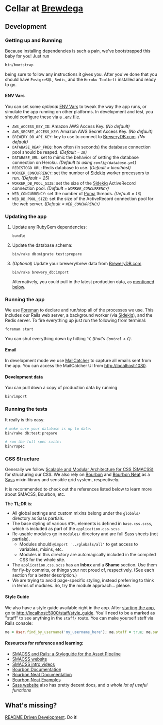 # Cellar at [Brewdega](http://brewdega.com)

## Development

### Getting up and Running

Because installing dependencies is such a pain, we've bootstrapped this baby
for you! Just run

```bash
bin/bootstrap
```

being sure to follow any instructions it gives you. After you've done that you
should have `PostgreSQL`, `Redis`, and the `Heroku Toolbelt` installed and
ready to go.

#### ENV Vars

You can set some _optional_ [ENV Vars][env-vars] to tweak the way the app runs,
or simulate the app running on other platforms. In development and test, you
should configure these via a [`.env` file][dotenv].

  - `AWS_ACCESS_KEY_ID`: Amazon AWS Access Key. _(No default)_
  - `AWS_SECRET_ACCESS_KEY`: Amazon AWS Secret Access Key. _(No default)_
  - `BREWERY_DB_API_KEY`: key to use to connect to [BreweryDB.com][brewerydb].
    _(No default)_
  - `DATABASE_REAP_FREQ`: how often (in seconds) the database connection pool
    should be reaped. _(Default = `10`)_
  - `DATABASE_URL`: set to mimic the behavior of setting the database
    connection on Heroku. _(Default to using `config/database.yml`)_
  - `REDISTOGO_URL`: Redis database to use. _(Default = localhost)_
  - `WORKER_CONCURRENCY`: set the number of [Sidekiq][sidekiq] worker
    processors to run.  _(Default = 25)_
  - `WORKER_DB_POOL_SIZE`: set the size of the [Sidekiq][sidekiq] ActiveRecord
    connection pool. _(Default = `WORKER_CONCURRENCY`)_
  - `WEB_CONCURRENCY`: set the number of [Puma][puma] threads. _(Default =
    `16`)_
  - `WEB_DB_POOL_SIZE`: set the size of the ActiveRecord connection pool for
    the web server. _(Default = `WEB_CONCURRENCY`)_

### Updating the app

  1.  Update any RubyGem dependencies:

      ```bash
      bundle
      ```
  1.  Update the database schema:

      ```bash
      bin/rake db:migrate test:prepare
      ```
  1.  _(Optional)_ Update your brewery/brew data from
      [BreweryDB.com][brewerydb]:

      ``` bash
      bin/rake brewery_db:import
      ```

      Alternatively, you could pull in the latest production data, as
      [mentioned below](#development-data).

### Running the app

We use [Foreman][foreman] to declare and run/stop all of the processes we use.
This includes our Rails web server, a background worker (via
[Sidekiq][sidekiq]), and the Redis server. To fire everything up just run the
following from terminal:

```bash
foreman start
```

You can shut everything down by hitting `^C` _(that's `Control` + `C`)_.

#### Email

In development mode we use [MailCatcher][mailcatcher] to capture all emails
sent from the app. You can access the MailCatcher UI from
<http://localhost:1080>.

#### Development data

You can pull down a copy of production data by running

```bash
bin/import
```

### Running the tests

It really is this easy:

```bash
# make sure your database is up to date:
bin/rake db:test:prepare

# run the full spec suite:
bin/rspec
```

### CSS Structure

Generally we follow [Scalable and Modular Architecture for CSS
(SMACSS)][smacss] for structuring our CSS. We also rely on [Bourbon][bourbon]
and [Bourbon Neat][bourbon-neat] as a [Sass][sass] mixin library and sensible
grid system, respectively.

It is recommended to check out the references listed below to learn more about
SMACSS, Bourbon, etc.

The **TL;DR** is:

  * All global settings and custom mixins belong under the
    `globals/` directory as Sass partials.
  * The base styling of various `HTML` elements is defined in `base.css.scss`,
    which is included as part of the `application.css.scss`
  * Re-usable modules go in `modules/` directory and are full Sass sheets (not
    partials).
    * Modules should `@import '../globals/all'` to get access to variables,
      mixins, etc.
    * Modules in this directory are automagically included in the compiled CSS
      for the whole site.
  * The `application.css.scss` has an **Inbox** and a **Shame** section. Use
    them for fly-by commits, or things your not proud of, respectively. (See
    each section for a better description.)
  * We are trying to avoid page-specific styling, instead preferring to think
    in terms of modules. So, try the module approach... please.

#### Style Guide

We also have a style guide available right in the app. After [starting the
app](#running-the-app), go to
[http://localhost:5000/staff/style_guide](http://localhost:5000/staff/style_guide).
You'll need to be a marked as "staff" to see anything in the `staff/` route.
You can make yourself staff via Rails console:

```ruby
me = User.find_by_username('my_username_here'); me.staff = true; me.save!
```

#### Resources for reference and learning:

  * [SMACSS and Rails: a Styleguide for the Asset
    Pipeline](http://blog.55minutes.com/2013/01/smacss-and-rails/)
  * [SMACSS website](smacss)
  * [SMACSS intro videos](http://tv.adobe.com/search/?q=smacss)
  * [Bourbon Documentation](http://bourbon.io/docs/)
  * [Bourbon Neat Documentation](http://neat.bourbon.io/docs/)
  * [Bourbon Neat Examples](http://neat.bourbon.io/examples/)
  * [Sass website](sass) also has pretty decent docs, and _a whole lot of useful functions_

## What's missing?

[README Driven Development][rdd]. Do it!


[bourbon-neat]: http://neat.bourbon.io/ "A lightweight semantic grid framework for Sass and Bourbon"
[bourbon]: http://bourbon.io/ "A simple and lightweight mixin library for Sass"
[brewerydb]: http://brewerydb.com/ "BreweryDB is your database of breweries, beers, beer events and guilds!"
[dotenv]: https://github.com/bkeepers/dotenv "Loads environment variables from `.env`"
[env-vars]: https://devcenter.heroku.com/articles/config-vars "Configuration and Config Vars"
[foreman]: https://devcenter.heroku.com/articles/procfile/
[mailcatcher]: http://mailcatcher.me/ "Catches mail and serves it through a dream."
[puma]: http://puma.io/ "A modern, concurrent web server for Ruby"
[rdd]: http://tom.preston-werner.com/2010/08/23/readme-driven-development.html
[sass]: http://sass-lang.com/ "Syntactically Awesome Style Sheets"
[sidekiq]: https://github.com/mperham/sidekiq
[smacss]: http://smacss.com/ "Scalable and Modular Architecture for CSS"
[texticle]: https://tenderlove.github.com/texticle/
